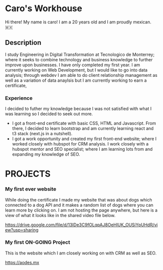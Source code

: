 # Caro's Workhouse 

Hi there! My name is caro! I am a 20 years old and I am proudly mexican. :mexico:

## Description

I study Engineering in Digital Transformation at Tecnologico de Monterrey; where it seeks to combine technology and business knowledge to further improve upon businesses. I have only completed my first year.
I am currently working on Web Development, but I would like to go into data analysis; through webdev I am able to do client relationship management as well as a variation of data anaylsis but I am currently working to earn a certificate, 


### Experience

I decided to futher my knowledge because I was not satisfied with what I was learning so I decided to seek out more.
* I got a front-end certificate with basic CSS, HTML and Javascript. From there, I decided to learn bootstrap and am currently learning react and t3 stack (next.js in a nutshell).
* I got a work opportunity and created my first front-end website; where I worked closely with hubspot for CRM analysis. I work closely with a hubspot mentor and SEO specialist; where I am learning lots from and expanding my knowledge of SEO. 


# PROJECTS

### My first ever website 

While doing the certificate I made my website that was about dogs which connected to a dog API and it makes a random list of dogs where you can learn more by clicking on. I am not hosting the page anywhere, but here is a view of what it looks like in the shared video file below. 

https://drive.google.com/file/d/13IDe3C9fOLqpAJ8OeHlUK_OUSiYpUHdR/view?usp=sharing

### My first ON-GOING Project

This is the website which I am closely working on with CRM as well as SEO. 

https://aodes.mx 


